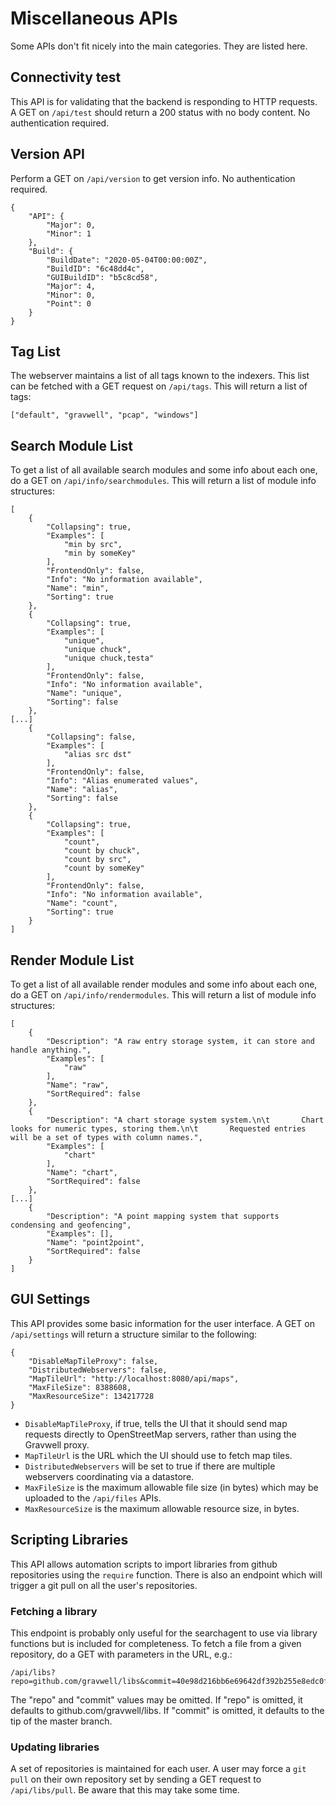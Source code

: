 # Miscellaneous APIs

Some APIs don't fit nicely into the main categories. They are listed here.

## Connectivity test

This API is for validating that the backend is responding to HTTP requests. A GET on `/api/test` should return a 200 status with no body content. No authentication required.

## Version API

Perform a GET on `/api/version` to get version info.  No authentication required.

```
{
    "API": {
        "Major": 0,
        "Minor": 1
    },
    "Build": {
        "BuildDate": "2020-05-04T00:00:00Z",
        "BuildID": "6c48dd4c",
        "GUIBuildID": "b5c8cd58",
        "Major": 4,
        "Minor": 0,
        "Point": 0
    }
}
```

## Tag List

The webserver maintains a list of all tags known to the indexers. This list can be fetched with a GET request on `/api/tags`. This will return a list of tags:

```
["default", "gravwell", "pcap", "windows"]
```

## Search Module List

To get a list of all available search modules and some info about each one, do a GET on `/api/info/searchmodules`. This will return a list of module info structures:

```
[
    {
        "Collapsing": true,
        "Examples": [
            "min by src",
            "min by someKey"
        ],
        "FrontendOnly": false,
        "Info": "No information available",
        "Name": "min",
        "Sorting": true
    },
    {
        "Collapsing": true,
        "Examples": [
            "unique",
            "unique chuck",
            "unique chuck,testa"
        ],
        "FrontendOnly": false,
        "Info": "No information available",
        "Name": "unique",
        "Sorting": false
    },
[...]
    {
        "Collapsing": false,
        "Examples": [
            "alias src dst"
        ],
        "FrontendOnly": false,
        "Info": "Alias enumerated values",
        "Name": "alias",
        "Sorting": false
    },
    {
        "Collapsing": true,
        "Examples": [
            "count",
            "count by chuck",
            "count by src",
            "count by someKey"
        ],
        "FrontendOnly": false,
        "Info": "No information available",
        "Name": "count",
        "Sorting": true
    }
]
```

## Render Module List

To get a list of all available render modules and some info about each one, do a GET on `/api/info/rendermodules`. This will return a list of module info structures:

```
[
    {
        "Description": "A raw entry storage system, it can store and handle anything.",
        "Examples": [
            "raw"
        ],
        "Name": "raw",
        "SortRequired": false
    },
    {
        "Description": "A chart storage system system.\n\t       Chart looks for numeric types, storing them.\n\t       Requested entries will be a set of types with column names.",
        "Examples": [
            "chart"
        ],
        "Name": "chart",
        "SortRequired": false
    },
[...]
    {
        "Description": "A point mapping system that supports condensing and geofencing",
        "Examples": [],
        "Name": "point2point",
        "SortRequired": false
    }
]
```

## GUI Settings

This API provides some basic information for the user interface. A GET on `/api/settings` will return a structure similar to the following:

```
{
    "DisableMapTileProxy": false,
    "DistributedWebservers": false,
    "MapTileUrl": "http://localhost:8080/api/maps",
    "MaxFileSize": 8388608,
    "MaxResourceSize": 134217728
}
```

* `DisableMapTileProxy`, if true, tells the UI that it should send map requests directly to OpenStreetMap servers, rather than using the Gravwell proxy.
* `MapTileUrl` is the URL which the UI should use to fetch map tiles.
* `DistributedWebservers` will be set to true if there are multiple webservers coordinating via a datastore.
* `MaxFileSize` is the maximum allowable file size (in bytes) which may be uploaded to the `/api/files` APIs.
* `MaxResourceSize` is the maximum allowable resource size, in bytes.

## Scripting Libraries

This API allows automation scripts to import libraries from github repositories using the `require` function. There is also an endpoint which will trigger a git pull on all the user's repositories.

### Fetching a library

This endpoint is probably only useful for the searchagent to use via library functions but is included for completeness. To fetch a file from a given repository, do a GET with parameters in the URL, e.g.:

```
/api/libs?repo=github.com/gravwell/libs&commit=40e98d216bb6e69642df392b255e8edc0f57eb06&path=utils/links.ank
```

The "repo" and "commit" values may be omitted. If "repo" is omitted, it defaults to github.com/gravwell/libs. If "commit" is omitted, it defaults to the tip of the master branch.

### Updating libraries

A set of repositories is maintained for each user. A user may force a `git pull` on their own repository set by sending a GET request to `/api/libs/pull`. Be aware that this may take some time.
